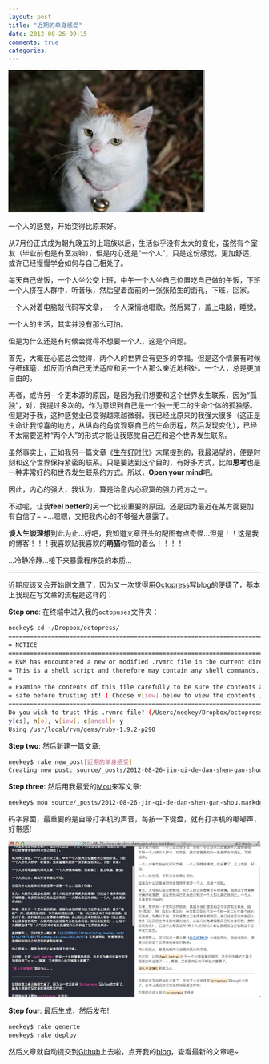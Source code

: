 ```yaml
---
layout: post
title: "近期的单身感受"
date: 2012-08-26 09:15
comments: true
categories: 
---
```


![我是萌猫](/images/posts/cats/1.png)

一个人的感觉，开始变得比原来好。

从7月份正式成为朝九晚五的上班族以后，生活似乎没有太大的变化，虽然有个室友（毕业前也是有室友嘛），但是内心还是“一个人”，只是这份感觉，更加舒适，或许已经慢慢学会如何与自己相处了。

<!--more-->

每天自己做饭，一个人坐公交上班，中午一个人坐自己位置吃自己做的午饭，下班一个人挤在人群中，听音乐，然后望着面前的一张张陌生的面孔，下班，回家。

一个人对着电脑敲代码写文章，一个人深情地唱歌。然后累了，盖上电脑，睡觉。

一个人的生活，其实并没有那么可怕。

但是为什么还是有时候会觉得不想要一个人，这是个问题。

首先，大概在心底总会觉得，两个人的世界会有更多的幸福。但是这个情景有时候仔细琢磨，却反而怕自己无法适应和另一个人那么亲近地相处。一个人，总是更加自由的。

再者，或许另一个更本源的原因，是因为我们想要和这个世界发生联系，因为“孤独”，对，我提过多次的，作为意识到自己是一个独一无二的生命个体的孤独感。但是对于我，这种感觉业已变得越来越微弱。我已经比原来的我强大很多（这正是生命让我惊喜的地方，从纵向的角度观察自己的生命历程，然后发现变化），已经不太需要这种“两个人”的形式才能让我感觉自己在和这个世界发生联系。

虽然事实上，正如我另一篇文章《[生在好时代](http://blog.neekey.net/blog/2012/08/25/sheng-zai-hao-shi-dai/)》末尾提到的，我最渴望的，便是时刻和这个世界保持紧密的联系。只是要达到这个目的，有好多方式，比如**思考**也是一种非常好的和世界发生联系的方式。所以，**Open your mind**吧。

因此，内心的强大，我认为，算是治愈内心寂寞的强力药方之一。

不过呢，让我**feel better**的另一个比较重要的原因，还是因为最近在某方面更加有自信了= =...嗯嗯，又把我内心的不够强大暴露了。

**谈人生谈理想**到此为止...好吧，我知道文章开头的配图有点奇怪...但是！！这是我的博客！！！我喜欢贴我喜欢的**萌猫**你管的着么！！！！

...冷静冷静...接下来暴露程序员的本质...

--------------------

近期应该又会开始刷文章了，因为又一次觉得用[Octopress](http://blog.neekey.net/blog/2012/01/08/octopass/)写blog的便捷了，基本上我现在写文章的流程是这样的：

**Step one**: 在终端中进入我的`octopuses`文件夹：

```bash
neekey$ cd ~/Dropbox/octopress/
==============================================================================
= NOTICE                                                                     =
==============================================================================
= RVM has encountered a new or modified .rvmrc file in the current directory =
= This is a shell script and therefore may contain any shell commands.       =
=                                                                            =
= Examine the contents of this file carefully to be sure the contents are    =
= safe before trusting it! ( Choose v[iew] below to view the contents )      =
==============================================================================
Do you wish to trust this .rvmrc file? (/Users/neekey/Dropbox/octopress/.rvmrc)
y[es], n[o], v[iew], c[ancel]> y
Using /usr/local/rvm/gems/ruby-1.9.2-p290

```

**Step two**: 然后新建一篇文章:

```bash
neekey$ rake new_post[近期的单身感受]
Creating new post: source/_posts/2012-08-26-jin-qi-de-dan-shen-gan-shou.markdown
```
**Step three**: 然后用我最爱的[Mou](http://mouapp.com/)来写文章:

```bash
neekey$ mou source/_posts/2012-08-26-jin-qi-de-dan-shen-gan-shou.markdown
```
码字界面，最重要的是自带打字机的声音，每按一下键盘，就有打字机的嘟嘟声，好带感!

![Mou](/images/posts/use_mou_writing.png)

**Step four**: 最后生成，然后发布!

```bash
neekey$ rake generte
neekey$ rake deploy
```

然后文章就自动提交到[Github](http://github.com)上去啦，点开我的[blog](http://blog.neekey.net)，查看最新的文章吧~


